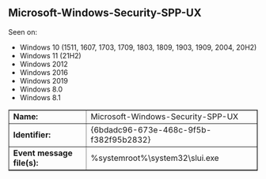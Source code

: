 ## Microsoft-Windows-Security-SPP-UX

Seen on:
* Windows 10 (1511, 1607, 1703, 1709, 1803, 1809, 1903, 1909, 2004, 20H2)
* Windows 11 (21H2)
* Windows 2012
* Windows 2016
* Windows 2019
* Windows 8.0
* Windows 8.1

<table border="1" class="docutils">
  <tbody>
    <tr>
      <td><b>Name:</b></td>
      <td>Microsoft-Windows-Security-SPP-UX</td>
    </tr>
    <tr>
      <td><b>Identifier:</b></td>
      <td>{6bdadc96-673e-468c-9f5b-f382f95b2832}</td>
    </tr>
    <tr>
      <td><b>Event message file(s):</b></td>
      <td>%systemroot%\system32\slui.exe</td>
    </tr>
  </tbody>
</table>

&nbsp;


